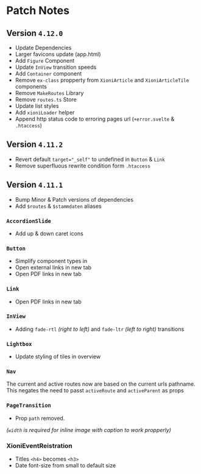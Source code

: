 # Patch Notes

## Version `4.12.0`

- Update Dependencies
- Larger favicons update (app.html)
- Add `Figure` Component
- Update `InView` transition speeds
- Add `Container` component
- Remove `ex-class` propperty from `XioniArticle` and `XioniArticleTile` components
- Remove `MakeRoutes` Library
- Remove `routes.ts` Store
- Update list styles
- Add `xioniLoader` helper
- Append http status code to erroring pages url (`+error.svelte` & `.htaccess`)

## Version `4.11.2`

- Revert default `target="_self"` to undefined in `Button` & `Link`
- Remove superfluous rewrite condition form `.htaccess`

## Version `4.11.1`

- Bump Minor & Patch versions of dependencies
- Add `$routes` & `$stammdaten` aliases

### `AccordionSlide`

- Add up & down caret icons

### `Button`

- Simplify component types in
- Open external links in new tab
- Open PDF links in new tab

### `Link`

- Open PDF links in new tab

### `InView`

- Adding `fade-rtl` _(right to left)_ and `fade-ltr` _(left to right)_ transitions

### `Lightbox`

- Update styling of tiles in overview

### `Nav`

The current and active routes now are based on the current urls pathname. This negates the need to
passt `activeRoute` and `activeParent` as props

### `PageTransition`

- Prop `path` removed.

_(`width` is required for inline image with caption to work propperly)_

### XioniEventReistration

- Titles `<h4>` becomes `<h3>`
- Date font-size from small to default size
